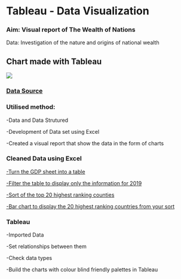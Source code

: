 # Tableau - Data Visualization

### Aim: Visual report of The Wealth of Nations

Data: Investigation of the nature and origins of national wealth

## Chart made with Tableau

![](https://github.com/GustavoBraido/Tableau-DataVisualisation/blob/main/TableauDashboard.png?raw=true)

### [Data Source](https://justit831.sharepoint.com/:x:/s/DataAnalyticsProgramme-NewStandards/EVK1dsCfWvZMpvJzG9QaQk8B1nxx7hYR0KtGfbzJauf94g?e=CR1LFE)

### Utilised method:

-Data and Data Strutured

-Development of Data set using Excel

-Created a visual report that show the data in the form of charts

### Cleaned Data using **Excel**

[-Turn the GDP sheet into a table](https://1drv.ms/x/s!AqxELen_d2qhj3l4fkeuaLix4qcX)

[-Filter the table to display only the information for 2019](https://1drv.ms/x/s!AqxELen_d2qhj3l4fkeuaLix4qcX)

[-Sort of the top 20 highest ranking counties](https://1drv.ms/x/s!AqxELen_d2qhj3l4fkeuaLix4qcX)

[-Bar chart to display the 20 highest ranking countries from your sort](https://1drv.ms/x/s!AqxELen_d2qhj3b3PzGY7AgVtNDt)

### Tableau

-Imported Data

-Set relationships between them

-Check data types

-Build the charts with colour blind friendly palettes in Tableau





